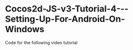 Cocos2d-JS-v3-Tutorial-4---Setting-Up-For-Android-On-Windows
============================================================

Code for the following video tutorial 
